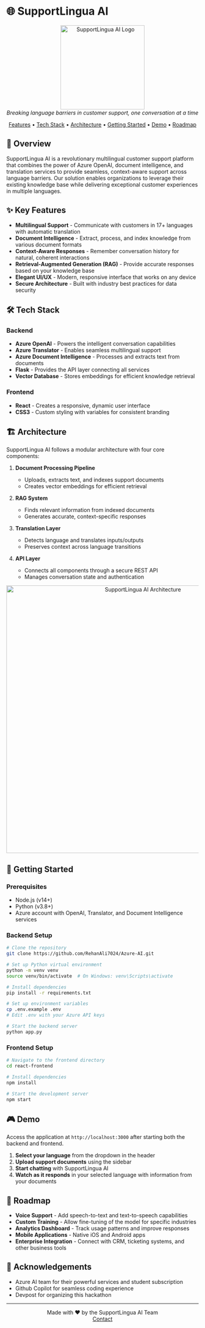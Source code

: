 # 🌐 SupportLingua AI

<p align="center">
  <img src="https://i.imgur.com/Jn7VDut.png" alt="SupportLingua AI Logo" width="220">
  <br>
  <em>Breaking language barriers in customer support, one conversation at a time</em>
</p>

<p align="center">
  <a href="#key-features">Features</a> •
  <a href="#tech-stack">Tech Stack</a> •
  <a href="#architecture">Architecture</a> •
  <a href="#getting-started">Getting Started</a> •
  <a href="#demo">Demo</a> •
  <a href="#roadmap">Roadmap</a>
</p>

## 🌟 Overview

SupportLingua AI is a revolutionary multilingual customer support platform that combines the power of Azure OpenAI, document intelligence, and translation services to provide seamless, context-aware support across language barriers. Our solution enables organizations to leverage their existing knowledge base while delivering exceptional customer experiences in multiple languages.

## ✨ Key Features

- **Multilingual Support** - Communicate with customers in 17+ languages with automatic translation
- **Document Intelligence** - Extract, process, and index knowledge from various document formats
- **Context-Aware Responses** - Remember conversation history for natural, coherent interactions
- **Retrieval-Augmented Generation (RAG)** - Provide accurate responses based on your knowledge base
- **Elegant UI/UX** - Modern, responsive interface that works on any device
- **Secure Architecture** - Built with industry best practices for data security

## 🛠️ Tech Stack

### Backend
- **Azure OpenAI** - Powers the intelligent conversation capabilities
- **Azure Translator** - Enables seamless multilingual support
- **Azure Document Intelligence** - Processes and extracts text from documents
- **Flask** - Provides the API layer connecting all services
- **Vector Database** - Stores embeddings for efficient knowledge retrieval

### Frontend
- **React** - Creates a responsive, dynamic user interface
- **CSS3** - Custom styling with variables for consistent branding

## 🏗️ Architecture

SupportLingua AI follows a modular architecture with four core components:

1. **Document Processing Pipeline**
   - Uploads, extracts text, and indexes support documents
   - Creates vector embeddings for efficient retrieval

2. **RAG System**
   - Finds relevant information from indexed documents
   - Generates accurate, context-specific responses 

3. **Translation Layer**
   - Detects language and translates inputs/outputs
   - Preserves context across language transitions

4. **API Layer**
   - Connects all components through a secure REST API
   - Manages conversation state and authentication

<p align="center">
  <img src="https://i.imgur.com/JKMy3BO.png" alt="SupportLingua AI Architecture" width="700">
</p>

## 🚀 Getting Started

### Prerequisites
- Node.js (v14+)
- Python (v3.8+)
- Azure account with OpenAI, Translator, and Document Intelligence services

### Backend Setup
```bash
# Clone the repository
git clone https://github.com/RehanAli7024/Azure-AI.git

# Set up Python virtual environment
python -m venv venv
source venv/bin/activate  # On Windows: venv\Scripts\activate

# Install dependencies
pip install -r requirements.txt

# Set up environment variables
cp .env.example .env
# Edit .env with your Azure API keys

# Start the backend server
python app.py
```

### Frontend Setup
```bash
# Navigate to the frontend directory
cd react-frontend

# Install dependencies
npm install

# Start the development server
npm start
```

## 🎮 Demo

Access the application at `http://localhost:3000` after starting both the backend and frontend.

1. **Select your language** from the dropdown in the header
2. **Upload support documents** using the sidebar
3. **Start chatting** with SupportLingua AI
4. **Watch as it responds** in your selected language with information from your documents

## 🔮 Roadmap

- **Voice Support** - Add speech-to-text and text-to-speech capabilities
- **Custom Training** - Allow fine-tuning of the model for specific industries
- **Analytics Dashboard** - Track usage patterns and improve responses
- **Mobile Applications** - Native iOS and Android apps
- **Enterprise Integration** - Connect with CRM, ticketing systems, and other business tools

## 💖 Acknowledgements

- Azure AI team for their powerful services and student subscription
- Github Copilot for seamless coding experience
- Devpost for organizing this hackathon

---

<p align="center">
  Made with ❤️ by the SupportLingua AI Team
  <br>
  <a href="rehanali25072003@gmail.com">Contact</a>
</p>
